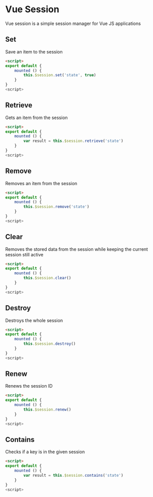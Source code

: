# Vue Session

Vue session is a simple session manager for Vue JS applications

## Set

Save an item to the session

```html
<script>
export default {
    mounted () {
        this.$session.set('state', true)
    }
}
<script>
```

## Retrieve

Gets an item from the session

```html
<script>
export default {
    mounted () {
        var result = this.$session.retrieve('state')
    }
}
<script>
```

## Remove

Removes an item from the session

```html
<script>
export default {
    mounted () {
        this.$session.remove('state')
    }
}
<script>
```

## Clear

Removes the stored data from the session while keeping the current session still active

```html
<script>
export default {
    mounted () {
        this.$session.clear()
    }
}
<script>
```

## Destroy

Destroys the whole session

```html
<script>
export default {
    mounted () {
        this.$session.destroy()
    }
}
<script>
```

## Renew

Renews the session ID

```html
<script>
export default {
    mounted () {
        this.$session.renew()
    }
}
<script>
```

## Contains

Checks if a key is in the given session

```html
<script>
export default {
    mounted () {
        var result = this.$session.contains('state')
    }
}
<script>
```
